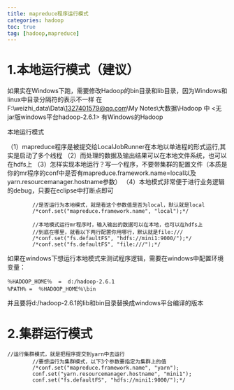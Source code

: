 ```yaml
---
title: mapreduce程序运行模式
categories: hadoop   
toc: true  
tag: [hadoop,mapreduce]
---
```





# 1.本地运行模式（建议）
如果实在Windows下跑，需要修改Hadoop的bin目录和lib目录，因为Windows和linux中目录分隔符的表示不一样
在    F:\weizhi_data\Data\1327401579@qq.com\My Notes\大数据\Hadoop 中 <无jar版windows平台hadoop-2.6.1> 有Windows的Hadoop

<!--more-->


本地运行模式

（1）mapreduce程序是被提交给LocalJobRunner在本地以单进程的形式运行,其实是启动了多个线程
（2）而处理的数据及输出结果可以在本地文件系统，也可以在hdfs上
（3）怎样实现本地运行？写一个程序，不要带集群的配置文件（本质是你的mr程序的conf中是否有mapreduce.framework.name=local以及yarn.resourcemanager.hostname参数）
（4）本地模式非常便于进行业务逻辑的debug，只要在eclipse中打断点即可
 

```
        //是否运行为本地模式，就是看这个参数值是否为local，默认就是local
        /*conf.set("mapreduce.framework.name", "local");*/
        
        //本地模式运行mr程序时，输入输出的数据可以在本地，也可以在hdfs上
        //到底在哪里，就看以下两行配置你用哪行，默认就是file:///
        /*conf.set("fs.defaultFS", "hdfs://mini1:9000/");*/
        /*conf.set("fs.defaultFS", "file:///");*/  
```

如果在windows下想运行本地模式来测试程序逻辑，需要在windows中配置环境变量：
```
％HADOOP_HOME％  =  d:/hadoop-2.6.1
%PATH% =  ％HADOOP_HOME％\bin
```
并且要将d:/hadoop-2.6.1的lib和bin目录替换成windows平台编译的版本
 

# 2.集群运行模式


```
//运行集群模式，就是把程序提交到yarn中去运行
        //要想运行为集群模式，以下3个参数要指定为集群上的值
        /*conf.set("mapreduce.framework.name", "yarn");
        conf.set("yarn.resourcemanager.hostname", "mini1");
        conf.set("fs.defaultFS", "hdfs://mini1:9000/");*/  
```












